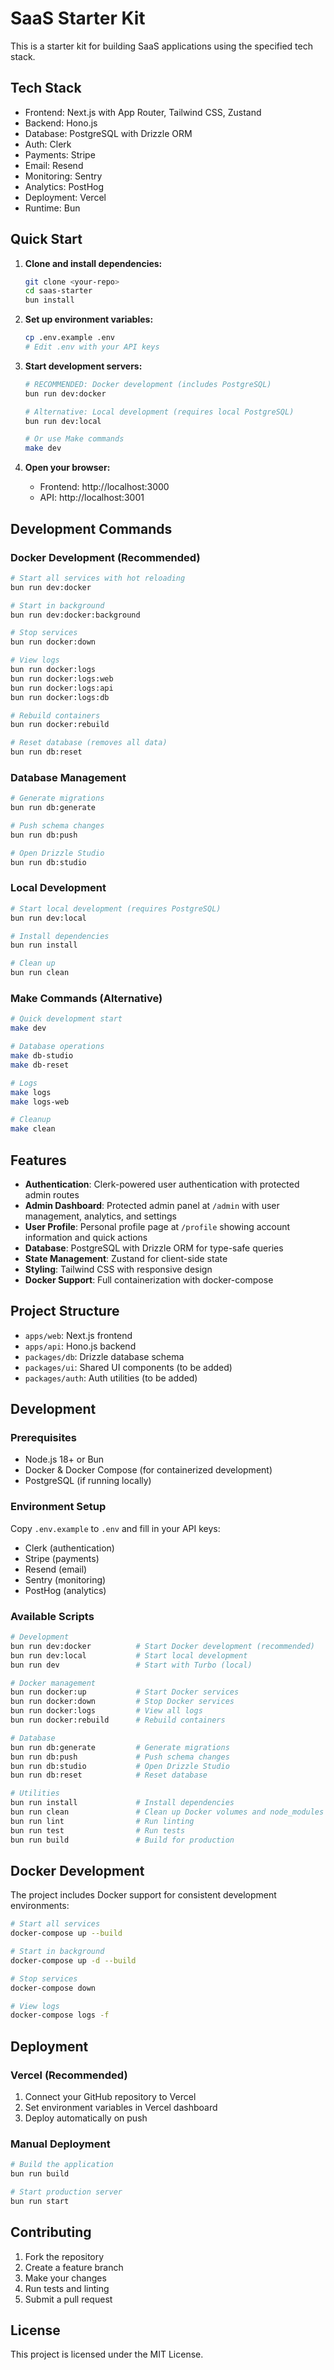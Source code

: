 # SaaS Starter Kit

This is a starter kit for building SaaS applications using the specified tech stack.

## Tech Stack

- Frontend: Next.js with App Router, Tailwind CSS, Zustand
- Backend: Hono.js
- Database: PostgreSQL with Drizzle ORM
- Auth: Clerk
- Payments: Stripe
- Email: Resend
- Monitoring: Sentry
- Analytics: PostHog
- Deployment: Vercel
- Runtime: Bun

## Quick Start

1. **Clone and install dependencies:**
   ```bash
   git clone <your-repo>
   cd saas-starter
   bun install
   ```

2. **Set up environment variables:**
   ```bash
   cp .env.example .env
   # Edit .env with your API keys
   ```

3. **Start development servers:**
   ```bash
   # RECOMMENDED: Docker development (includes PostgreSQL)
   bun run dev:docker

   # Alternative: Local development (requires local PostgreSQL)
   bun run dev:local

   # Or use Make commands
   make dev
   ```

4. **Open your browser:**
   - Frontend: http://localhost:3000
   - API: http://localhost:3001

## Development Commands

### Docker Development (Recommended)
```bash
# Start all services with hot reloading
bun run dev:docker

# Start in background
bun run dev:docker:background

# Stop services
bun run docker:down

# View logs
bun run docker:logs
bun run docker:logs:web
bun run docker:logs:api
bun run docker:logs:db

# Rebuild containers
bun run docker:rebuild

# Reset database (removes all data)
bun run db:reset
```

### Database Management
```bash
# Generate migrations
bun run db:generate

# Push schema changes
bun run db:push

# Open Drizzle Studio
bun run db:studio
```

### Local Development
```bash
# Start local development (requires PostgreSQL)
bun run dev:local

# Install dependencies
bun run install

# Clean up
bun run clean
```

### Make Commands (Alternative)
```bash
# Quick development start
make dev

# Database operations
make db-studio
make db-reset

# Logs
make logs
make logs-web

# Cleanup
make clean
```

## Features

- **Authentication**: Clerk-powered user authentication with protected admin routes
- **Admin Dashboard**: Protected admin panel at `/admin` with user management, analytics, and settings
- **User Profile**: Personal profile page at `/profile` showing account information and quick actions
- **Database**: PostgreSQL with Drizzle ORM for type-safe queries
- **State Management**: Zustand for client-side state
- **Styling**: Tailwind CSS with responsive design
- **Docker Support**: Full containerization with docker-compose

## Project Structure

- `apps/web`: Next.js frontend
- `apps/api`: Hono.js backend
- `packages/db`: Drizzle database schema
- `packages/ui`: Shared UI components (to be added)
- `packages/auth`: Auth utilities (to be added)

## Development

### Prerequisites
- Node.js 18+ or Bun
- Docker & Docker Compose (for containerized development)
- PostgreSQL (if running locally)

### Environment Setup
Copy `.env.example` to `.env` and fill in your API keys:
- Clerk (authentication)
- Stripe (payments)
- Resend (email)
- Sentry (monitoring)
- PostHog (analytics)

### Available Scripts
```bash
# Development
bun run dev:docker          # Start Docker development (recommended)
bun run dev:local           # Start local development
bun run dev                 # Start with Turbo (local)

# Docker management
bun run docker:up           # Start Docker services
bun run docker:down         # Stop Docker services
bun run docker:logs         # View all logs
bun run docker:rebuild      # Rebuild containers

# Database
bun run db:generate         # Generate migrations
bun run db:push             # Push schema changes
bun run db:studio           # Open Drizzle Studio
bun run db:reset            # Reset database

# Utilities
bun run install             # Install dependencies
bun run clean               # Clean up Docker volumes and node_modules
bun run lint                # Run linting
bun run test                # Run tests
bun run build               # Build for production
```

## Docker Development

The project includes Docker support for consistent development environments:

```bash
# Start all services
docker-compose up --build

# Start in background
docker-compose up -d --build

# Stop services
docker-compose down

# View logs
docker-compose logs -f
```

## Deployment

### Vercel (Recommended)
1. Connect your GitHub repository to Vercel
2. Set environment variables in Vercel dashboard
3. Deploy automatically on push

### Manual Deployment
```bash
# Build the application
bun run build

# Start production server
bun run start
```

## Contributing

1. Fork the repository
2. Create a feature branch
3. Make your changes
4. Run tests and linting
5. Submit a pull request

## License

This project is licensed under the MIT License.
